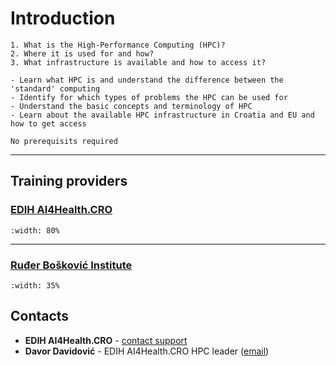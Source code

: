 # Introduction

```{questions}
1. What is the High-Performance Computing (HPC)?
2. Where it is used for and how?
3. What infrastructure is available and how to access it?
```

```{objectives}
- Learn what HPC is and understand the difference between the 'standard' computing
- Identify for which types of problems the HPC can be used for
- Understand the basic concepts and terminology of HPC 
- Learn about the available HPC infrastructure in Croatia and EU and how to get access
```

```{prereq}
No prerequisits required
```
---

## Training providers

### [EDIH AI4Health.CRO](https://ai4healthcro.eu/)

```{figure} ../img/edih-logo-horizontal.png
:width: 80%
```
---

### [Ruđer Bošković Institute](https://www.irb.hr/)

```{figure} ../img/IRB-logo.png
:width: 35%
```

<!--
### HybridScale

```{figure} ../img/HRZZ-project-logo.png
:width: 45%
```

Project "Scalable high-performance algorithms for future heterogeneous distributed computer systems" funded by the Croatian Science Foundation under grant number HRZZ-UIP-2020-02-4559.
-->

## Contacts

- **EDIH AI4Health.CRO** - [contact support](https://ai4healthcro.eu/?page_id=1422)
- **Davor Davidović** - EDIH AI4Health.CRO HPC leader ([email](mailto:davor.davidovic@irb.hr))